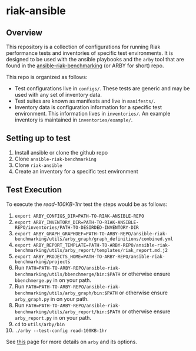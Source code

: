 riak-ansible
===============

## Overview

This repository is a collection of configurations for running Riak
performance tests and inventories of specific test environments. It is
designed to be used with the ansible playbooks and the `arby` tool
that are found in the
[ansible-riak-benchmarking](https://github.com/basho/ansible-riak-benchmarking)
(or ARBY for short) repo.

This repo is organized as follows:

* Test configurations live in `configs/`. These tests are generic and
  may be used with any set of inventory data.
* Test suites are known as manifests and live in `manifests/`.
* Inventory data is configuration information for a specific test
  environment. This information lives in `inventories/`. An example
  inventory is maintained in `inventories/example/`.

## Setting up to test

1. Install ansible or clone the github repo
1. Clone `ansible-riak-benchmarking`
1. Clone `riak-ansible`
1. Create an inventory for a specific test environment

## Test Execution

To execute the *read-100KB-1hr* test the steps would be as follows:

1. `export ARBY_CONFIGS_DIR=PATH-TO-RIAK-ANSIBLE-REPO`
1. `export ARBY_INVENTORY_DIR=PATH-TO-RIAK-ANSIBLE-REPO/inventories/PATH-TO-DESIRDED-INVENTORY-DIR`
1. `export ARBY_GRAPH_GRAPHDEF=PATH-TO-ARBY-REPO/ansible-riak-benchmarking/utils/arby_graph/graph_definitions/combined.yml`
1. `export ARBY_REPORT_TEMPLATE=PATH-TO-ARBY-REPO/ansible-riak-benchmarking/utils/arby_report/templates/riak_report.md.j2`
1. `export ARBY_PROJECTS_HOME=PATH-TO-ARBY-REPO/ansible-riak-benchmarking/projects`
1. Run `PATH=PATH-TO-ARBY-REPO/ansible-riak-benchmarking/utils/bbenchmerge/bin:$PATH` or otherwise ensure `bbenchmerge.py` in on your path.
1. Run `PATH=PATH-TO-ARBY-REPO/ansible-riak-benchmarking/utils/arby_graph/bin:$PATH` or otherwise ensure `arby_graph.py` in on your path.
1. Run `PATH=PATH-TO-ARBY-REPO/ansible-riak-benchmarking/utils/arby_report/bin:$PATH` or otherwise ensure `arby_report.py` in on your path.
1. `cd` to `utils/arby/bin`
1. `./arby --test-config read-100KB-1hr`

See
[this](https://github.com/basho/ansible-riak-benchmarking/blob/master/docs/arby/using.md)
page for more details on `arby` and its options.
